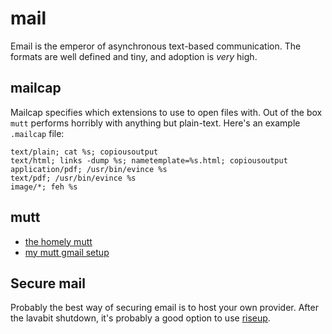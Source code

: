 # mail
Email is the emperor of asynchronous text-based communication. The formats are
well defined and tiny, and adoption is _very_ high.

## mailcap
Mailcap specifies which extensions to use to open files with. Out of the box
`mutt` performs horribly with anything but plain-text. Here's an example
`.mailcap` file:
```mailcap
text/plain; cat %s; copiousoutput
text/html; links -dump %s; nametemplate=%s.html; copiousoutput
application/pdf; /usr/bin/evince %s
text/pdf; /usr/bin/evince %s
image/*; feh %s
```

## mutt
- [the homely mutt](http://stevelosh.com/blog/2012/10/the-homely-mutt/#mutt)
- [my mutt gmail setup](https://hynek.me/articles/my-mutt-gmail-setup/)

## Secure mail
Probably the best way of securing email is to host your own provider. After the
lavabit shutdown, it's probably a good option to use
[riseup](https://help.riseup.net/).

